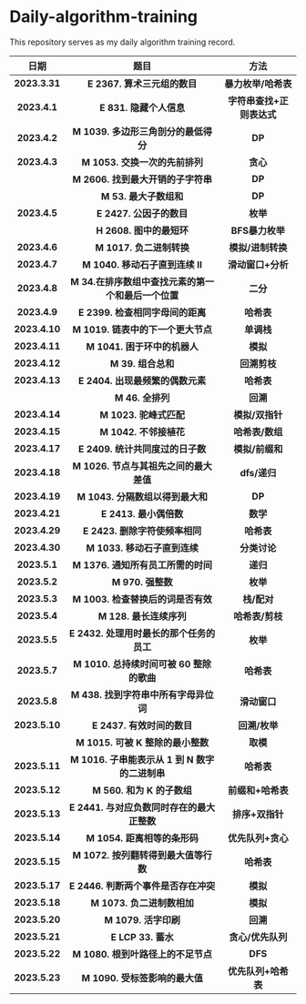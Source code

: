 # Daily-algorithm-training
This repository serves as my daily algorithm training record.



|   **日期**    |                      **题目**                       |         **方法**          |
| :-----------: | :-------------------------------------------------: | :-----------------------: |
| **2023.3.31** |            **E 2367. 算术三元组的数目**             |    **暴力枚举/哈希表**    |
| **2023.4.1**  |               **E 831. 隐藏个人信息**               | **字符串查找+正则表达式** |
| **2023.4.2**  |        **M 1039. 多边形三角剖分的最低得分**         |          **DP**           |
| **2023.4.3**  |           **M 1053. 交换一次的先前排列**            |         **贪心**          |
|               |         **M 2606. 找到最大开销的子字符串**          |          **DP**           |
|               |               **M 53. 最大子数组和**                |          **DP**           |
| **2023.4.5**  |              **E 2427. 公因子的数目**               |         **枚举**          |
|               |              **H 2608. 图中的最短环**               |      **BFS暴力枚举**      |
| **2023.4.6**  |              **M 1017. 负二进制转换**               |     **模拟/进制转换**     |
| **2023.4.7**  |           **M 1040. 移动石子直到连续 II**           |     **滑动窗口+分析**     |
| **2023.4.8**  | **M 34.在排序数组中查找元素的第一个和最后一个位置** |         **二分**          |
| **2023.4.9**  |          **E 2399. 检查相同字母间的距离**           |        **哈希表**         |
| **2023.4.10** |         **M 1019. 链表中的下一个更大节点**          |        **单调栈**         |
| **2023.4.11** |            **M 1041. 困于环中的机器人**             |         **模拟**          |
| **2023.4.12** |                 **M 39. 组合总和**                  |       **回溯剪枝**        |
| **2023.4.13** |          **E 2404. 出现最频繁的偶数元素**           |        **哈希表**         |
|               |                  **M 46. 全排列**                   |         **回溯**          |
| **2023.4.14** |               **M 1023. 驼峰式匹配**                |      **模拟/双指针**      |
| **2023.4.15** |               **M 1042. 不邻接植花**                |      **哈希表/数组**      |
| **2023.4.17** |          **E 2409. 统计共同度过的日子数**           |      **模拟/前缀和**      |
| **2023.4.18** |       **M 1026. 节点与其祖先之间的最大差值**        |       **dfs/递归**        |
| **2023.4.19** |          **M 1043. 分隔数组以得到最大和**           |          **DP**           |
| **2023.4.21** |               **E 2413. 最小偶倍数**                |         **数学**          |
| **2023.4.29** |           **E 2423. 删除字符使频率相同**            |        **哈希表**         |
| **2023.4.30** |            **M 1033. 移动石子直到连续**             |       **分类讨论**        |
| **2023.5.1**  |         **M 1376. 通知所有员工所需的时间**          |         **递归**          |
| **2023.5.2**  |                  **M 970. 强整数**                  |         **枚举**          |
| **2023.5.3**  |         **M 1003. 检查替换后的词是否有效**          |        **栈/配对**        |
| **2023.5.4**  |               **M 128. 最长连续序列**               |      **哈希表/剪枝**      |
| **2023.5.5**  |      **E 2432. 处理用时最长的那个任务的员工**       |         **枚举**          |
| **2023.5.7**  |      **M 1010. 总持续时间可被 60 整除的歌曲**       |        **哈希表**         |
| **2023.5.8**  |        **M 438. 找到字符串中所有字母异位词**        |       **滑动窗口**        |
| **2023.5.10** |             **E 2437. 有效时间的数目**              |       **回溯/枚举**       |
|               |          **M 1015. 可被 K 整除的最小整数**          |         **取模**          |
| **2023.5.11** |   **M 1016. 子串能表示从 1 到 N 数字的二进制串**    |        **哈希表**         |
| **2023.5.12** |             **M 560. 和为 K 的子数组**              |     **前缀和+哈希表**     |
| **2023.5.13** |     **E 2441. 与对应负数同时存在的最大正整数**      |      **排序+双指针**      |
| **2023.5.14** |            **M 1054. 距离相等的条形码**             |     **优先队列+贪心**     |
| **2023.5.15** |        **M 1072. 按列翻转得到最大值等行数**         |        **哈希表**         |
| **2023.5.17** |        **E 2446. 判断两个事件是否存在冲突**         |         **模拟**          |
| **2023.5.18** |             **M 1073. 负二进制数相加**              |         **模拟**          |
| **2023.5.20** |                **M 1079. 活字印刷**                 |         **回溯**          |
| **2023.5.21** |                 **E LCP 33. 蓄水**                  |     **贪心/优先队列**     |
| **2023.5.22** |         **M 1080. 根到叶路径上的不足节点**          |          **DFS**          |
| **2023.5.23** |           **M 1090. 受标签影响的最大值**            |    **优先队列+哈希表**    |

